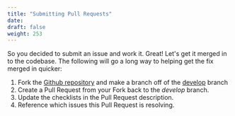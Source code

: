 ```yaml
---
title: "Submitting Pull Requests"
date:
draft: false
weight: 253
---
```


So you decided to submit an issue and work it.  Great! Let's get it merged in to the codebase. The following will go a long way to helping get the fix merged in quicker:

1. Fork the [Github repository](https://github.com/CrunchyData/crunchy-containers) and make a branch off of the [develop](https://github.com//CrunchyData/crunchy-containers/tree/develop) branch
2. Create a Pull Request from your Fork back to the *develop* branch.
3. Update the checklists in the Pull Request description.
4. Reference which issues this Pull Request is resolving.
